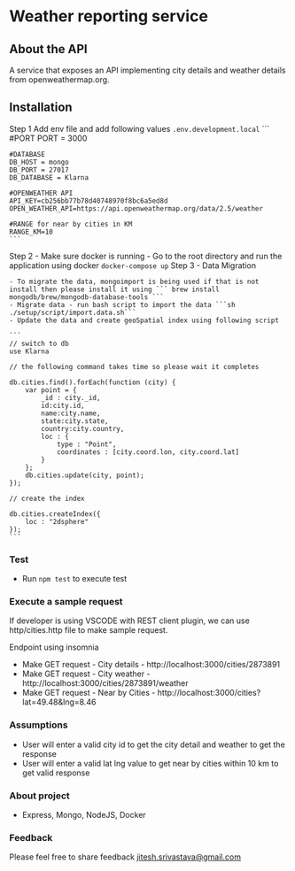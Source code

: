 # Weather reporting service

## About the API
A service that exposes an API implementing city details and weather details from openweathermap.org.

## Installation
Step 1
    Add env file and add following values ```.env.development.local```
    ```
    #PORT
    PORT = 3000

    #DATABASE
    DB_HOST = mongo
    DB_PORT = 27017
    DB_DATABASE = Klarna

    #OPENWEATHER API 
    API_KEY=cb256bb77b78d40748970f8bc6a5ed8d
    OPEN_WEATHER_API=https://api.openweathermap.org/data/2.5/weather

    #RANGE for near by cities in KM
    RANGE_KM=10
    ```
Step 2 
    - Make sure docker is running
    - Go to the root directory and run the application using docker
    ```
    docker-compose up
    ```
Step 3 - Data Migration

    - To migrate the data, mongoimport is being used if that is not install then please install it using ``` brew install mongodb/brew/mongodb-database-tools ```
    - Migrate data - run bash script to import the data ```sh ./setup/script/import.data.sh```
    - Update the data and create geoSpatial index using following script

    ```
    // switch to db
    use Klarna

    // the following command takes time so please wait it completes

    db.cities.find().forEach(function (city) {
        var point = {
            _id : city._id,
            id:city.id,
            name:city.name,
            state:city.state,
            country:city.country,
            loc : {
                type : "Point",
                coordinates : [city.coord.lon, city.coord.lat]
            }
        };
        db.cities.update(city, point);
    });

    // create the index

    db.cities.createIndex({
        loc : "2dsphere"
    });
    ```
### Test
- Run ``` npm test ``` to execute test

### Execute a sample request
If developer is using VSCODE with REST client plugin, we can use http/cities.http file to make sample request.

Endpoint using insomnia 

- Make GET request - City details - http://localhost:3000/cities/2873891
- Make GET request - City weather - http://localhost:3000/cities/2873891/weather
- Make GET request - Near by Cities - http://localhost:3000/cities?lat=49.48&lng=8.46
### Assumptions
- User will enter a valid city id to get the city detail and weather to get the response
- User will enter a valid lat lng value to get near by cities within 10 km to get valid response

### About project
- Express, Mongo, NodeJS, Docker

### Feedback
Please feel free to share feedback jitesh.srivastava@gmail.com

